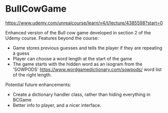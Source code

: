 # BullCowGame

https://www.udemy.com/unrealcourse/learn/v4/t/lecture/4385598?start=0

Enhanced version of the Bull cow game developed in section 2 of the Udemy course. Features beyond the course:
- Game stores previous guesses and tells the player if they are repeating a guess
- Player can choose a word length at the start of the game
- The game starts with the hidden word as an isogram from the 'SOWPODS' https://www.wordgamedictionary.com/sowpods/ word list of the right length.

Potential future enhancements:
- Create a dictionary handler class, rather than hiding everything in BCGame
- Better info to player, and a nicer interface. 
